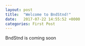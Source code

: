 ```yaml
---
layout: post
title:  "Welcome to BndStnd!"
date:   2017-07-22 14:55:52 +0000
categories: First Post
---
```

BndStnd is coming soon
